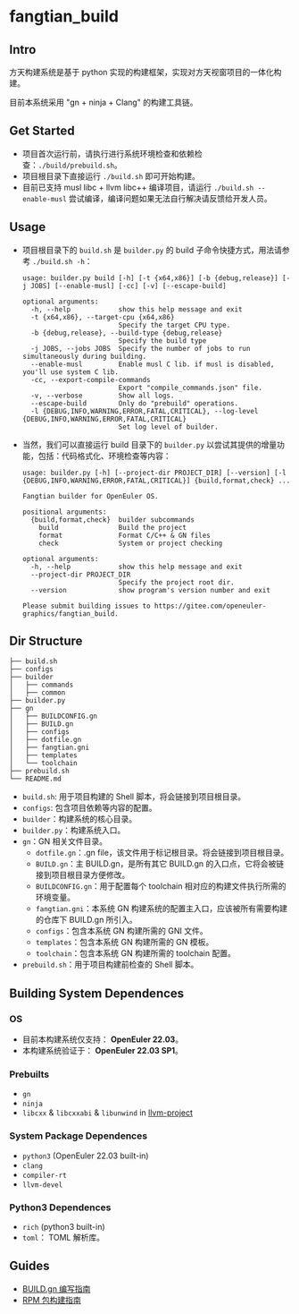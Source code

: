 # fangtian_build

## Intro

方天构建系统是基于 python 实现的构建框架，实现对方天视窗项目的一体化构建。

目前本系统采用 "gn + ninja + Clang" 的构建工具链。

## Get Started

* 项目首次运行前，请执行进行系统环境检查和依赖检查：`./build/prebuild.sh`。
* 项目根目录下直接运行 `./build.sh` 即可开始构建。
* 目前已支持 musl libc + llvm libc++ 编译项目，请运行 `./build.sh --enable-musl` 尝试编译，编译问题如果无法自行解决请反馈给开发人员。

## Usage

* 项目根目录下的 `build.sh` 是 `builder.py` 的 build 子命令快捷方式，用法请参考 `./build.sh -h`：

    ```shell
    usage: builder.py build [-h] [-t {x64,x86}] [-b {debug,release}] [-j JOBS] [--enable-musl] [-cc] [-v] [--escape-build]

    optional arguments:
      -h, --help            show this help message and exit
      -t {x64,x86}, --target-cpu {x64,x86}
                            Specify the target CPU type.
      -b {debug,release}, --build-type {debug,release}
                            Specify the build type
      -j JOBS, --jobs JOBS  Specify the number of jobs to run simultaneously during building.
      --enable-musl         Enable musl C lib. if musl is disabled, you'll use system C lib.
      -cc, --export-compile-commands
                            Export "compile_commands.json" file.
      -v, --verbose         Show all logs.
      --escape-build        Only do "prebuild" operations.
      -l {DEBUG,INFO,WARNING,ERROR,FATAL,CRITICAL}, --log-level {DEBUG,INFO,WARNING,ERROR,FATAL,CRITICAL}
                            Set log level of builder.
    ```

* 当然，我们可以直接运行 build 目录下的 `builder.py` 以尝试其提供的增量功能，包括：代码格式化、环境检查等内容：

    ```shell
    usage: builder.py [-h] [--project-dir PROJECT_DIR] [--version] [-l {DEBUG,INFO,WARNING,ERROR,FATAL,CRITICAL}] {build,format,check} ...

    Fangtian builder for OpenEuler OS.

    positional arguments:
      {build,format,check}  builder subcommands
        build               Build the project
        format              Format C/C++ & GN files
        check               System or project checking

    optional arguments:
      -h, --help            show this help message and exit
      --project-dir PROJECT_DIR
                            Specify the project root dir.
      --version             show program's version number and exit

    Please submit building issues to https://gitee.com/openeuler-graphics/fangtian_build.
    ```

## Dir Structure

```shell
├── build.sh
├── configs
├── builder
│   ├── commands
│   ├── common
├── builder.py
├── gn
│   ├── BUILDCONFIG.gn
│   ├── BUILD.gn
│   ├── configs
│   ├── dotfile.gn
│   ├── fangtian.gni
│   ├── templates
│   └── toolchain
├── prebuild.sh
└── README.md
```

* `build.sh`: 用于项目构建的 Shell 脚本，将会链接到项目根目录。
* `configs`: 包含项目依赖等内容的配置。
* `builder`：构建系统的核心目录。
* `builder.py`：构建系统入口。
* `gn`：GN 相关文件目录。
  * `dotfile.gn`：.gn file，该文件用于标记根目录。将会链接到项目根目录。
  * `BUILD.gn`：主 BUILD.gn，是所有其它 BUILD.gn 的入口点，它将会被链接到项目根目录方便修改。
  * `BUILDCONFIG.gn`：用于配置每个 toolchain 相对应的构建文件执行所需的环境变量。
  * `fangtian.gni`：本系统 GN 构建系统的配置主入口，应该被所有需要构建的仓库下 BUILD.gn 所引入。
  * `configs`：包含本系统 GN 构建所需的 GNI 文件。
  * `templates`：包含本系统 GN 构建所需的 GN 模板。
  * `toolchain`：包含本系统 GN 构建所需的 toolchain 配置。
* `prebuild.sh`：用于项目构建前检查的 Shell 脚本。

## Building System Dependences

### OS

* 目前本构建系统仅支持： **OpenEuler 22.03**。
* 本构建系统验证于： **OpenEuler 22.03 SP1**。

### Prebuilts

* `gn`
* `ninja`
* `libcxx` & `libcxxabi` & `libunwind` in [llvm-project](https://github.com/llvm/llvm-project)

### System Package Dependences

* `python3` (OpenEuler 22.03 built-in)
* `clang`
* `compiler-rt`
* `llvm-devel`

### Python3 Dependences

* `rich` (python3 built-in)
* `toml`： TOML 解析库。

## Guides

* [BUILD.gn 编写指南](docs/gn_guide.md)
* [RPM 包构建指南](docs/build_rpm_package_guide.md)
